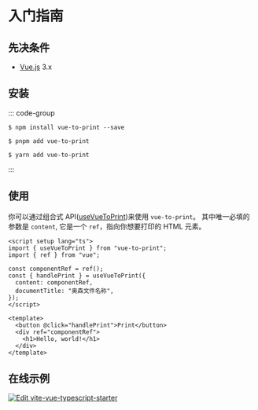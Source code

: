 # 入门指南

## 先决条件

- [Vue.js](https://vuejs.org/) 3.x

## 安装

::: code-group

```shell [npm]
$ npm install vue-to-print --save
```

```shell [pnpm]
$ pnpm add vue-to-print
```

```shell [yarn]
$ yarn add vue-to-print
```

:::

## 使用

你可以通过组合式 API([useVueToPrint](basic-usage.md#print-using-hook-recommended))来使用 `vue-to-print`。
其中唯一必填的参数是 `content`, 它是一个 `ref`，指向你想要打印的 HTML 元素。

```vue {7}
<script setup lang="ts">
import { useVueToPrint } from "vue-to-print";
import { ref } from "vue";

const componentRef = ref();
const { handlePrint } = useVueToPrint({
  content: componentRef,
  documentTitle: "奥森文件名称",
});
</script>

<template>
  <button @click="handlePrint">Print</button>
  <div ref="componentRef">
    <h1>Hello, world!</h1>
  </div>
</template>
```

## 在线示例

[![Edit vite-vue-typescript-starter](https://codesandbox.io/static/img/play-codesandbox.svg)](https://codesandbox.io/p/devbox/github/siaikin/vue-to-print-example?embed=1)
